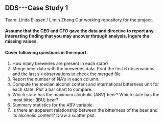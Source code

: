 ## DDS---Case Study 1
Team: Linda Eliasen / Limin Zheng 
Our working repository for the project.
#### Assume that the CEO and CFO gave the data and directive to report any interesting finding that you may uncover through analysis. Ingore the missing values.
#### Cover following questions in the report.
1.	How many breweries are present in each state?
2.	Merge beer data with the breweries data. Print the first 6 observations and the last six observations to check the merged file.
3.	Report the number of NA's in each column.
4.	Compute the median alcohol content and international bitterness unit for each state. Plot a bar chart to compare.
5.	Which state has the maximum alcoholic (ABV) beer? Which state has the most bitter (IBU) beer?
6.	Summary statistics for the ABV variable.
7.	Is there an apparent relationship between the bitterness of the beer and its alcoholic content? Draw a scatter plot.
